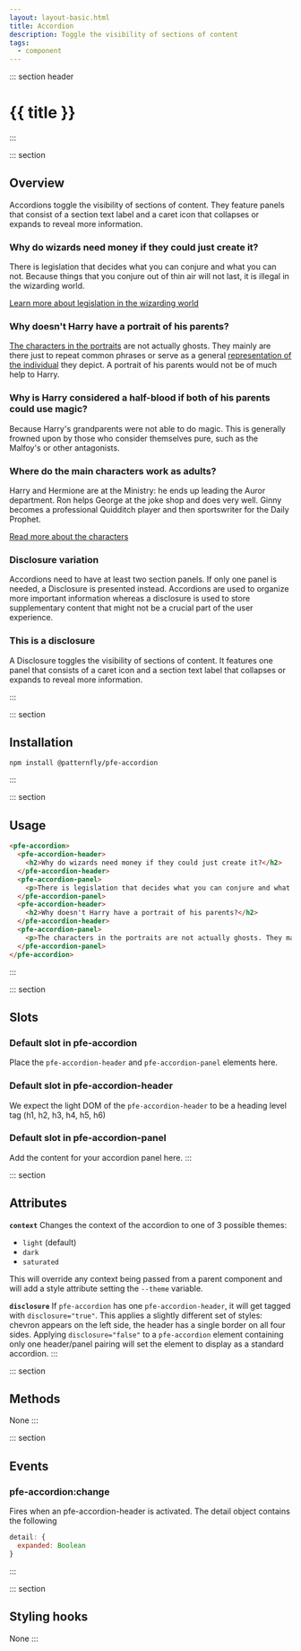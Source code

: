 ```yaml
---
layout: layout-basic.html
title: Accordion
description: Toggle the visibility of sections of content
tags:
  - component
---
```

<script type="module" src="/node_modules/@patternfly/pfe-accordion/dist/pfe-accordion.min.js"></script>
<script type="module" src="/node_modules/@patternfly/pfe-cta/dist/pfe-cta.min.js"></script>

::: section header
# {{ title }}
:::

::: section
## Overview
Accordions toggle the visibility of sections of content. They feature panels that consist of a section text label and a caret icon that collapses or expands to reveal more information.

<pfe-accordion>
  <pfe-accordion-header>
    <h3>Why do wizards need money if they could just create it?</h3>
  </pfe-accordion-header>
  <pfe-accordion-panel>
    <p>There is legislation that decides what you can conjure and what you can not. Because things that you conjure out of thin air will not last, it is illegal in the wizarding world.</p>
    <pfe-cta>
      <a href="#">Learn more about legislation in the wizarding world</a>
    </pfe-cta>
  </pfe-accordion-panel>
  <pfe-accordion-header>
    <h3>Why doesn't Harry have a portrait of his parents?</h3>
  </pfe-accordion-header>
  <pfe-accordion-panel>
    <p><a href="#">The characters in the portraits</a> are not actually ghosts. They mainly are there just to repeat common phrases or serve as a general <a href="#">representation of the individual</a> they depict. A portrait of his parents would not be of much help to Harry.</p>
  </pfe-accordion-panel>
  <pfe-accordion-header>
    <h3>Why is Harry considered a half-blood if both of his parents could use magic?</h3>
  </pfe-accordion-header>
  <pfe-accordion-panel>
    <p>Because Harry's grandparents were not able to do magic. This is generally frowned upon by those who consider themselves pure, such as the Malfoy's or other antagonists.</p>
  </pfe-accordion-panel>
  <pfe-accordion-header>
    <h3>Where do the main characters work as adults?</h3>
  </pfe-accordion-header>
  <pfe-accordion-panel>
    <p>Harry and Hermione are at the Ministry: he ends up leading the Auror department. Ron helps George at the joke shop and does very well. Ginny becomes a professional Quidditch player and then sportswriter for the Daily Prophet.</p>
    <pfe-cta>
      <a href="https://www.pottermore.com/collection/characters" target="blank">Read more about the characters</a>
    </pfe-cta>
  </pfe-accordion-panel>
</pfe-accordion>

### Disclosure variation
Accordions need to have at least two section panels. If only one panel is needed, a Disclosure is presented instead. Accordions are used to organize more important information whereas a disclosure is used to store supplementary content that might not be a crucial part of the user experience.

<pfe-accordion>
  <pfe-accordion-header>
    <h3>This is a disclosure</h3>
  </pfe-accordion-header>
  <pfe-accordion-panel>
    <p>A Disclosure toggles the visibility of sections of content. It features one panel that consists of a caret icon and a section text label that collapses or expands to reveal more information.</p>
  </pfe-accordion-panel>
</pfe-accordion>
:::

::: section
## Installation

```shell
npm install @patternfly/pfe-accordion
```
:::

::: section
## Usage

```html
<pfe-accordion>
  <pfe-accordion-header>
    <h2>Why do wizards need money if they could just create it?</h2>
  </pfe-accordion-header>
  <pfe-accordion-panel>
    <p>There is legislation that decides what you can conjure and what you can not. Because things that you conjure out of thin air will not last, it is illegal in the wizarding world.</p>
  </pfe-accordion-panel>
  <pfe-accordion-header>
    <h2>Why doesn't Harry have a portrait of his parents?</h2>
  </pfe-accordion-header>
  <pfe-accordion-panel>
    <p>The characters in the portraits are not actually ghosts. They mainly are there just to repeat common phrases or serve as a general representation of the individual they depict. A portrait of his parents would not be of much help to Harry.</p>
  </pfe-accordion-panel>
</pfe-accordion>
```
:::

::: section
## Slots

### Default slot in pfe-accordion

Place the `pfe-accordion-header` and `pfe-accordion-panel` elements here.

### Default slot in pfe-accordion-header

We expect the light DOM of the `pfe-accordion-header` to be a heading level tag
(h1, h2, h3, h4, h5, h6)

### Default slot in pfe-accordion-panel

Add the content for your accordion panel here.
:::

::: section
## Attributes

**`context`**
Changes the context of the accordion to one of 3 possible themes:
- `light` (default)
- `dark`
- `saturated`

This will override any context being passed from a parent component and will add a style attribute setting the `--theme` variable.

**`disclosure`**
If `pfe-accordion` has one `pfe-accordion-header`, it will get tagged with `disclosure="true"`. This applies a slightly different set of styles: chevron appears on the left side, the header has a single border on all four sides. Applying `disclosure="false"` to a `pfe-accordion` element containing only one header/panel pairing will set the element to display as a standard accordion.
:::

::: section
## Methods
None
:::

::: section
## Events
### pfe-accordion:change

Fires when an pfe-accordion-header is activated. The detail object contains the
following

```javascript
detail: {
  expanded: Boolean
}
```
:::

::: section
## Styling hooks
None
:::